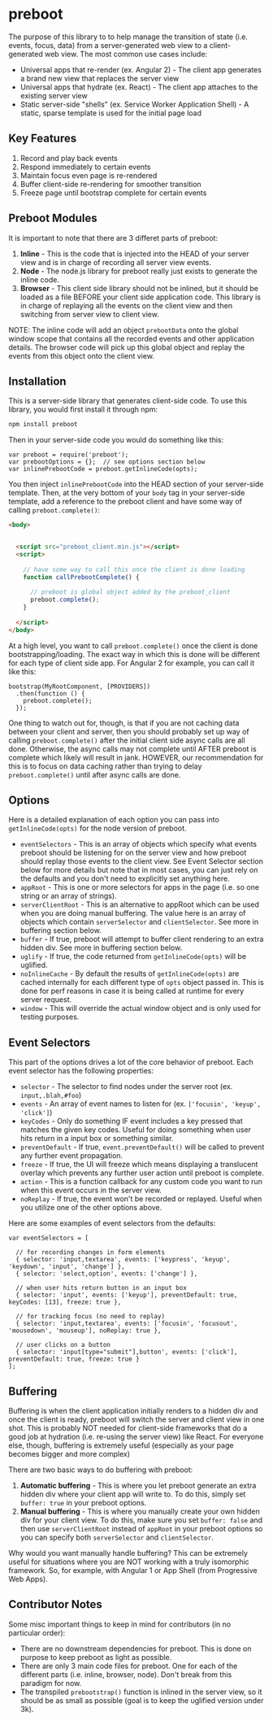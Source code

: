 # preboot

The purpose of this library to to help manage the transition of state (i.e. events, focus, data) from
a server-generated web view to a client-generated web view. The most common use cases include:

* Universal apps that re-render (ex. Angular 2) - The client app generates a brand new view that replaces the server view
* Universal apps that hydrate (ex. React) - The client app attaches to the existing server view
* Static server-side "shells" (ex. Service Worker Application Shell) - A static, sparse template is used for the initial page load 

## Key Features

1. Record and play back events
1. Respond immediately to certain events
1. Maintain focus even page is re-rendered
1. Buffer client-side re-rendering for smoother transition
1. Freeze page until bootstrap complete for certain events

## Preboot Modules

It is important to note that there are 3 differet parts of preboot:

1. **Inline** - This is the code that is injected into the HEAD of your server view and 
is in charge of recording all server view events.
2. **Node** - The node.js library for preboot really just exists to generate the inline code.
3. **Browser** - This client side library should not be inlined, but it should be loaded as a 
file BEFORE your client side application code. This library is in charge of replaying all the
events on the client view and then switching from server view to client view.

NOTE: The inline code will add an object `prebootData` onto the global window scope that contains
all the recorded events and other application details. The browser code will pick up this global
object and replay the events from this object onto the client view.

## Installation

This is a server-side library that generates client-side code.
To use this library, you would first install it through npm:

```sh
npm install preboot
```

Then in your server-side code you would do something like this:

```es6
var preboot = require('preboot');
var prebootOptions = {};  // see options section below
var inlinePrebootCode = preboot.getInlineCode(opts);
```

You then inject `inlinePrebootCode` into the HEAD section of your server-side template.
Then, at the very bottom of your `body` tag in your server-side template, add a reference
to the preboot client and have some way of calling `preboot.complete()`:

```html
<body>


  <script src="preboot_client.min.js"></script>
  <script>
  
    // have some way to call this once the client is done loading
    function callPrebootComplete() {
    
      // preboot is global object added by the preboot_client
      preboot.complete();
    }
  
  </script>
</body>
```

At a high level, you want to call `preboot.complete()` once the client is done bootstrapping/loading.
The exact way in which this is done will be different for each type of client side app. For Angular 2
for example, you can call it like this:

```es6
bootstrap(MyRootComponent, [PROVIDERS])
  .then(function () {
    preboot.complete();
  });
```

One thing to watch out for, though, is that if you are not caching data between your client and server,
then you should probably set up way of calling `preboot.complete()` after the initial client side async
calls are all done. Otherwise, the async calls may not complete until AFTER preboot is complete which 
likely will result in jank. HOWEVER, our recommendation for this is to focus on data caching rather
than trying to delay `preboot.complete()` until after async calls are done.

## Options

Here is a detailed explanation of each option you can pass into `getInlineCode(opts)` for the
node version of preboot.

* `eventSelectors` - This is an array of objects which specify what events preboot should be listening for 
on the server view and how preboot should replay those events to the client view. 
See Event Selector section below for more details but note that in most cases, you can just rely on the defaults
and you don't need to explicitly set anything here.
* `appRoot` - This is one or more selectors for apps in the page (i.e. so one string or an array of strings).
* `serverClientRoot` - This is an alternative to appRoot which can be used when you are doing manual buffering. 
The value here is an array of objects which contain `serverSelector` and `clientSelector`. 
See more in buffering section below. 
* `buffer` - If true, preboot will attempt to buffer client rendering to an extra hidden div. 
See more in buffering section below.
* `uglify` - If true, the code returned from `getInlineCode(opts)` will be uglified. 
* `noInlineCache` - By default the results of `getInlineCode(opts)` are cached internally for each different type
of `opts` object passed in. This is done for perf reasons in case it is being called at 
runtime for every server request.
* `window` - This will override the actual window object and is only used for testing purposes.

## Event Selectors

This part of the options drives a lot of the core behavior of preboot. 
Each event selector has the following properties:

* `selector` - The selector to find nodes under the server root (ex. `input,.blah,#foo`)
* `events` - An array of event names to listen for (ex. `['focusin', 'keyup', 'click']`)
* `keyCodes` - Only do something IF event includes a key pressed that matches the given key codes.
Useful for doing something when user hits return in a input box or something similar.
* `preventDefault` - If true, `event.preventDefault()` will be called to prevent any further event propagation.
* `freeze` - If true, the UI will freeze which means displaying a translucent overlay which prevents
any further user action until preboot is complete.
* `action` - This is a function callback for any custom code you want to run when this event occurs 
in the server view.
* `noReplay` - If true, the event won't be recorded or replayed. Useful when you utilize one of the other options above.

Here are some examples of event selectors from the defaults:

```es6
var eventSelectors = [

  // for recording changes in form elements
  { selector: 'input,textarea', events: ['keypress', 'keyup', 'keydown', 'input', 'change'] },
  { selector: 'select,option', events: ['change'] },

  // when user hits return button in an input box
  { selector: 'input', events: ['keyup'], preventDefault: true, keyCodes: [13], freeze: true },

  // for tracking focus (no need to replay)
  { selector: 'input,textarea', events: ['focusin', 'focusout', 'mousedown', 'mouseup'], noReplay: true },

  // user clicks on a button
  { selector: 'input[type="submit"],button', events: ['click'], preventDefault: true, freeze: true }
];
```

## Buffering

Buffering is when the client application initially renders to a hidden div and once the client is ready,
preboot will switch the server and client view in one shot. This is probably NOT needed for client-side 
frameworks that do a good job at hydration (i.e. re-using the server view) like React. For everyone
else, though, buffering is extremely useful (especially as your page becomes bigger and more complex)
 
There are two basic ways to do buffering with preboot:

1. **Automatic buffering** - This is where you let preboot generate an extra hidden div where your client 
app will write to. To do this, simply set `buffer: true` in your preboot options.
2. **Manual buffering** - This is where you manually create your own hidden div for your client view. To do
this, make sure you set `buffer: false` and then use `serverClientRoot` instead of `appRoot` in your 
preboot options so you can specify both `serverSelector` and `clientSelector`.

Why would you want manually handle buffering? This can be extremely useful for situations where you are 
NOT working with a truly isomorphic framework. So, for example, with Angular 1 or App Shell (from Progressive Web Apps).

## Contributor Notes

Some misc important things to keep in mind for contributors (in no particular order):

* There are no downstream dependencies for preboot. This is done on purpose to keep preboot as light as possible.
* There are only 3 main code files for preboot. One for each of the different parts (i.e. inline, browser, node). Don't
break from this paradigm for now.
* The transpiled `prebootstrap()` function is inlined in the server view, so it should be as small as possible 
(goal is to keep the uglified version under 3k).
